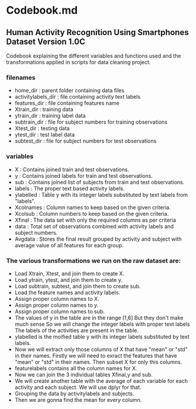 ﻿# Codebook.md
## Human Activity Recognition Using Smartphones Dataset Version 1.0C
Codebook explaining the different variables and functions used and the transformations applied in scripts for data cleaning project.
### filenames

 - home_dir : parent folder containing data files 
 - activitylabels_dir : file containing activity text labels
 - features_dir : file containing features name
 - Xtrain_dir : training data
 - ytrain_dir : training label data
 - subtrain_dir : file for subject numbers for training observations
 - Xtest_dir : testing data
 - ytest_dir : test label data
 - subtest_dir : file for subject numbers for test observations
### variables
 - X : Contains joined train and test observations.
 - y : Contains joined labels for train and test observations.
 - sub : Contains joined list of subjects from train and test observations.
 - labels : The proper text based activity labels.
 - ylabelled : Table y with its integer labels substituted by text labels from "labels".
 - Xcolnames : Column names to keep based on the given criteria.
 - Xcolsub : Column numbers to keep based on the given criteria.
 - Xfinal : The data set with only the required columns as per criteria
 - data : Total set of observations combined with activity labels and subject numbers.
 - Avgdata :  Stores the final result grouped by activity and subject with average value of all features for each group.

### The various transformations we run on the raw dataset are:
 - Load Xtrain, Xtest, and join them to create X.
 - Load ytrain, ytest, and join them to create y.
 - Load subtrain, subtest, and join them to create sub.
 - Load the feature names and activity labels.
 - Assign proper column names to X.
 -  Assign proper column names to y.
 -  Assign proper column names to sub.
 - The values of y in the table are in the range [1,6] But they don't make much sense So we will change the integer labels with proper text labels The labels of the activities are present in the table.
 - ylabelled is the moified table y with its integer labels substituted by text labels.
 - Now we will extract only those columns of X that have "mean" or "std" in their names. Firstly we will need to exract the features that have "mean" or "std" in their names. Then subset X for only this columns. 
 - featurelabels contains all the column names for X.
 - Now we can join the 3 individual tables Xfinal,y and sub. 
 - We will create another table with the average of each variable for each activity and each subject. We will use dplyr for that.
 - Grouping the data by activitylabels and subjects.
 - Then we are gonna find the mean for every column.

